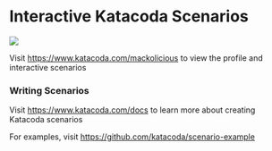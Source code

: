 # Interactive Katacoda Scenarios

[![](http://shields.katacoda.com/katacoda/mackolicious/count.svg)](https://www.katacoda.com/mackolicious "Get your profile on Katacoda.com")

Visit https://www.katacoda.com/mackolicious to view the profile and interactive scenarios

### Writing Scenarios
Visit https://www.katacoda.com/docs to learn more about creating Katacoda scenarios

For examples, visit https://github.com/katacoda/scenario-example
